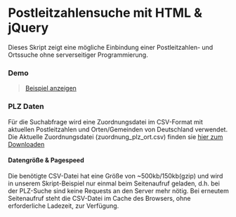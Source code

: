 # Postleitzahlensuche mit HTML & jQuery

Dieses Skript zeigt eine mögliche Einbindung einer Postleitzahlen- und Ortssuche ohne serverseitiger Programmierung. 

### Demo
> [Beispiel anzeigen](http://rawgit.com/plzTeam/web-snippets/master/plz-suche/index.html)

### PLZ Daten

Für die Suchabfrage wird eine Zuordnungsdatei im CSV-Format mit aktuellen Postleitzahlen und Orten/Gemeinden von Deutschland verwendet. Die Aktuelle Zuordnungsdatei (zuordnung_plz_ort.csv) finden sie [hier zum Downloaden](http://www.suche-postleitzahl.org/downloads)

#### Datengröße & Pagespeed

Die benötigte CSV-Datei hat eine Größe von ~500kb/150kb(gzip) und wird in unserem Skript-Beispiel nur einmal beim Seitenaufruf geladen, d.h. bei der PLZ-Suche sind keine Requests an den Server mehr nötig. Bei erneutem Seitenaufruf steht die CSV-Datei im Cache des Browsers, ohne erforderliche Ladezeit, zur Verfügung. 
